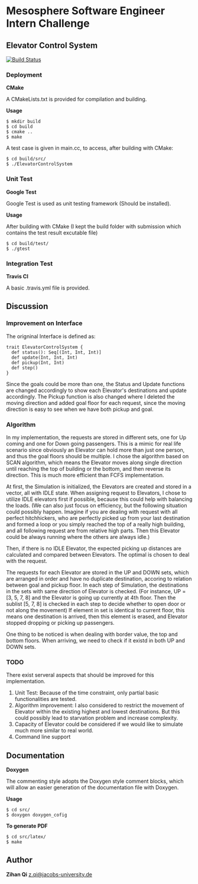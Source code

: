 # Mesosphere Software Engineer Intern Challenge

## Elevator Control System

[![Build Status](https://travis-ci.com/MuteBardTison/MesosphereChallenge.svg?token=b3pst8GT2LqaGM7PGuYV&branch=master)](https://travis-ci.com/MuteBardTison/MesosphereChallenge)

### Deployment

**CMake**

A CMakeLists.txt is provided for compilation and building.

**Usage**

```
$ mkdir build
$ cd build
$ cmake ..
$ make
```

A test case is given in main.cc, to access, after building with CMake:

```
$ cd build/src/
$ ./ElevatorControlSystem
```

### Unit Test

**Google Test**

Google Test is used as unit testing framework (Should be installed).

**Usage**

After building with CMake (I kept the build folder with submission which contains the test result excutable file)

```
$ cd build/test/
$ ./gtest
```

### Integration Test

**Travis CI**

A basic .travis.yml file is provided.

## Discussion

### Improvement on Interface

The origninal Interface is defined as:

```
trait ElevatorControlSystem {
  def status(): Seq[(Int, Int, Int)]
  def update(Int, Int, Int)
  def pickup(Int, Int)
  def step()
}
```

Since the goals could be more than one, the Status and Update functions are changed accordingly to show each Elevator's destinations and update accordingly. The Pickup function is also changed where I deleted the moving direction and added goal floor for each request, since the moving direction is easy to see when we have both pickup and goal. 

### Algorithm

In my implementation, the requests are stored in different sets, one for Up coming and one for Down going passengers. This is a mimic for real life scenario since obviously an Elevator can hold more than just one person, and thus the goal floors should be multiple. I chose the algorithm based on SCAN algorithm, which means the Elevator moves along single direction until reaching the top of building or the bottom, and then reverse its direction. This is much more efficient than FCFS implementation.

At first, the Simulation is initialized, the Elevators are created and stored in a vector, all with IDLE state. When assigning request to Elevators, I chose to utilize IDLE elevators first if possible, because this could help with balancing the loads. (We can also just focus on efficiency, but the following situation could possibly happen. Imagine if you are dealing with request with all perfect hitchhickers, who are perfectly picked up from your last destination and formed a loop or you simply reached the top of a really high building, and all following request are from relative high parts. Then this Elevator could be always running where the others are always idle.)

Then, if there is no IDLE Elevator, the expected picking up distances are calculated and compared between Elevators. The optimal is chosen to deal with the request.

The requests for each Elevator are stored in the UP and DOWN sets, which are arranged in order and have no duplicate destination, accoring to relation between goal and pickup floor.  In each step of Simulation, the destinations in the sets with same direction of Elevator is checked. (For instance, UP = [3, 5, 7, 8] and the Elevator is going up currently at 4th floor. Then the sublist [5, 7, 8] is checked in each step to decide whether to open door or not along the movement) If element in set is identical to current floor, this means one destination is arrived, then this element is erased, and Elevator stopped dropping or picking up passengers. 

One thing to be noticed is when dealing with border value, the top and bottom floors. When arriving, we need to check if it existd in both UP and DOWN sets.

### TODO

There exist serveral aspects that should be improved for this implementation.

1. Unit Test: Because of the time constraint, only partial basic functionalities are tested.
2. Algorithm improvement: I also considered to restrict the movement of Elevator within the existing highest and lowest destinations. But this could possibly lead to starvation problem and increase complexity.
3. Capacity of Elevator could be considered if we would like to simulate much more similar to real world.
4. Command line support

## Documentation

**Doxygen**

The commenting style adopts the Doxygen style comment blocks, which will allow an easier generation of the documentation file with Doxygen.

**Usage**

```
$ cd src/
$ doxygen doxygen_cofig
```

**To generate PDF**

```
$ cd src/latex/
$ make
```



## Author

**Zihan Qi** z.qi@jacobs-university.de




